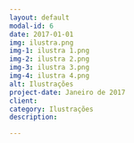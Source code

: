```yaml
---
layout: default
modal-id: 6
date: 2017-01-01
img: ilustra.png
img-1: ilustra 1.png
img-2: ilustra 2.png
img-3: ilustra 3.png
img-4: ilustra 4.png
alt: Ilustrações
project-date: Janeiro de 2017
client: 
category: Ilustrações
description:

---
```

